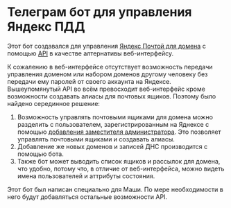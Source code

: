 # Телеграм бот для управления Яндекс ПДД

Этот бот создавался для управления [Яндекс Почтой для домена](https://pdd.yandex.ru/) с помощью [API](https://tech.yandex.ru/pdd/doc/about-docpage/) в качестве алтернативы веб-интерфейсу.

К сожалению в веб-интерфейсе отсутствует возможность передачи управления доменом или набором доменов другому человеку без передачи ему паролей от своего аккаунта на Яндексе. Вышеупомянутый API во всём превосходит веб-интерфейс кроме возможности создавать алиасы для почтовых ящиков. Поэтому было найдено серединное решение:

1. Возможность управлять почтовыми ящиками для домена можно разделить с пользователем, зарегистрированным на Яднексе с помощью [добавления заместителя администратора](https://tech.yandex.ru/pdd/doc/reference/deputy-add-docpage/). Это позволяет управлять почтовыми ящиками и создавать алиасы.
2. Добавление же новых доменов и записей ДНС производится с помощью бота.
3. Также бот может выводить список ящиков и рассылок для домена, что удобно, потому что, в отличие от веб-интерфейса, можно видеть имена пользователей и аттрибуты состояния.

Этот бот был написан специально для Маши. По мере необходимости в него будут добавляться остальные возможности API.
